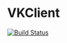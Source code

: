 # VKClient
[![Build Status](https://travis-ci.org/param42/BinarySearchTree.svg?branch=master)](https://travis-ci.org/param42/BinarySearchTree)
